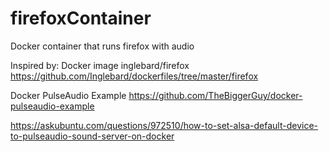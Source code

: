 # firefoxContainer
Docker container that runs firefox with audio

Inspired by:
Docker image inglebard/firefox https://github.com/Inglebard/dockerfiles/tree/master/firefox

Docker PulseAudio Example https://github.com/TheBiggerGuy/docker-pulseaudio-example

https://askubuntu.com/questions/972510/how-to-set-alsa-default-device-to-pulseaudio-sound-server-on-docker

